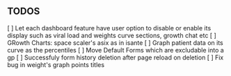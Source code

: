 TODOS
-------------------------------
[ ] Let each dashboard feature have user option to disable or enable its display such as viral load and weights curve sections, growth chat etc
[ ] GRowth Charts: space scaler's asix as in isante
[ ] Graph patient data on its curve as the percentiles
[ ] Move Default Forms which are excludable into a gp
[ ] Successfuly form history deletion after page reload on deletion
[ ] Fix bug in weight's graph points titles
